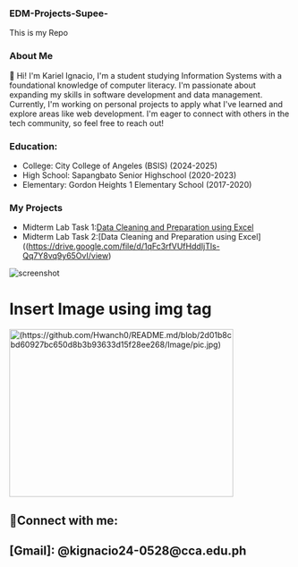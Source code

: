 ### EDM-Projects-Supee-
This is my Repo
### About Me
👋 Hi! I'm Kariel Ignacio, I'm a student studying Information Systems with a foundational knowledge of computer literacy. I'm passionate about expanding my skills in software development and data management. Currently, I'm working on personal projects to apply what I've learned and explore areas like web development. I'm eager to connect with others in the tech community, so feel free to reach out!
### Education:
- College: City College of Angeles (BSIS) (2024-2025)
- High School: Sapangbato Senior Highschool (2020-2023)
- Elementary: Gordon Heights 1 Elementary School (2017-2020)
### My Projects
- Midterm Lab Task 1:[Data Cleaning and Preparation using Excel](Midterm%20Task%201/Task1.md)
- Midterm Lab Task 2:[Data Cleaning and Preparation using Excel]((https://drive.google.com/file/d/1qFc3rfVUfHddIjTls-Qq7Y8vq9y65OvI/view)

![screenshot](images/one.JPG)
# Insert Image using img tag
<img src="images/one.JPG" alt="(https://github.com/Hwanch0/README.md/blob/2d01b8cbd60927bc650d8b3b93633d15f28ee268/Image/pic.jpg)" width="400" height="300">

 <h2>🤳Connect with me:<h2>
[Gmail]: @kignacio24-0528@cca.edu.ph


